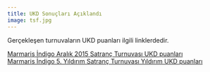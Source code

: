 ```yaml
---
title: UKD Sonuçları Açıklandı
image: tsf.jpg
---
```


Gerçekleşen turnuvaların UKD puanları ilgili linklerdedir.  

[Marmaris İndigo Aralık 2015 Satranç Turnuvası UKD puanları](http://ukd.tsf.org.tr/turnuvadurumu.php?t=hg&tid=7793)  
[Marmaris İndigo 5. Yıldırım Satranç Turnuvası Yıldırım UKD puanları](http://ukd.tsf.org.tr/turnuvadurumu.php?t=hguys&tid=15)  
